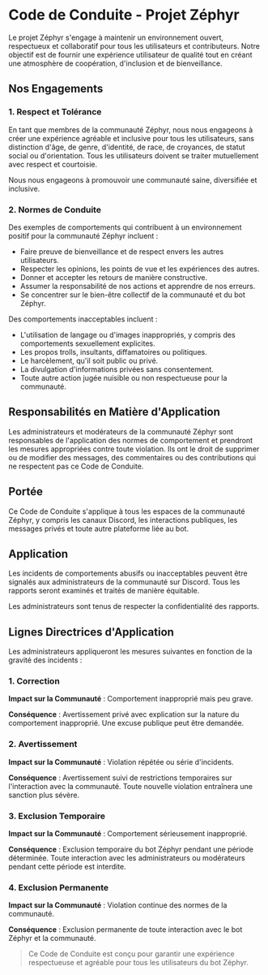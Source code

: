 # Code de Conduite - Projet Zéphyr

Le projet Zéphyr s'engage à maintenir un environnement ouvert, respectueux et collaboratif pour tous les utilisateurs et contributeurs. Notre objectif est de fournir une expérience utilisateur de qualité tout en créant une atmosphère de coopération, d'inclusion et de bienveillance.

## Nos Engagements

### 1. Respect et Tolérance

En tant que membres de la communauté Zéphyr, nous nous engageons à créer une expérience agréable et inclusive pour tous les utilisateurs, sans distinction d'âge, de genre, d'identité, de race, de croyances, de statut social ou d'orientation. Tous les utilisateurs doivent se traiter mutuellement avec respect et courtoisie.

Nous nous engageons à promouvoir une communauté saine, diversifiée et inclusive.

### 2. Normes de Conduite

Des exemples de comportements qui contribuent à un environnement positif pour la communauté Zéphyr incluent :

- Faire preuve de bienveillance et de respect envers les autres utilisateurs.
- Respecter les opinions, les points de vue et les expériences des autres.
- Donner et accepter les retours de manière constructive.
- Assumer la responsabilité de nos actions et apprendre de nos erreurs.
- Se concentrer sur le bien-être collectif de la communauté et du bot Zéphyr.

Des comportements inacceptables incluent :

- L'utilisation de langage ou d'images inappropriés, y compris des comportements sexuellement explicites.
- Les propos trolls, insultants, diffamatoires ou politiques.
- Le harcèlement, qu'il soit public ou privé.
- La divulgation d'informations privées sans consentement.
- Toute autre action jugée nuisible ou non respectueuse pour la communauté.

## Responsabilités en Matière d'Application

Les administrateurs et modérateurs de la communauté Zéphyr sont responsables de l'application des normes de comportement et prendront les mesures appropriées contre toute violation. Ils ont le droit de supprimer ou de modifier des messages, des commentaires ou des contributions qui ne respectent pas ce Code de Conduite.

## Portée

Ce Code de Conduite s'applique à tous les espaces de la communauté Zéphyr, y compris les canaux Discord, les interactions publiques, les messages privés et toute autre plateforme liée au bot.

## Application

Les incidents de comportements abusifs ou inacceptables peuvent être signalés aux administrateurs de la communauté sur Discord. Tous les rapports seront examinés et traités de manière équitable.

Les administrateurs sont tenus de respecter la confidentialité des rapports.

## Lignes Directrices d'Application

Les administrateurs appliqueront les mesures suivantes en fonction de la gravité des incidents :

### 1. Correction

**Impact sur la Communauté** : Comportement inapproprié mais peu grave.

**Conséquence** : Avertissement privé avec explication sur la nature du comportement inapproprié. Une excuse publique peut être demandée.

### 2. Avertissement

**Impact sur la Communauté** : Violation répétée ou série d'incidents.

**Conséquence** : Avertissement suivi de restrictions temporaires sur l'interaction avec la communauté. Toute nouvelle violation entraînera une sanction plus sévère.

### 3. Exclusion Temporaire

**Impact sur la Communauté** : Comportement sérieusement inapproprié.

**Conséquence** : Exclusion temporaire du bot Zéphyr pendant une période déterminée. Toute interaction avec les administrateurs ou modérateurs pendant cette période est interdite.

### 4. Exclusion Permanente

**Impact sur la Communauté** : Violation continue des normes de la communauté.

**Conséquence** : Exclusion permanente de toute interaction avec le bot Zéphyr et la communauté.

> Ce Code de Conduite est conçu pour garantir une expérience respectueuse et agréable pour tous les utilisateurs du bot Zéphyr.
